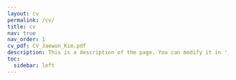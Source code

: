 ```yaml
---
layout: cv
permalink: /cv/
title: cv
nav: true
nav_order: 1
cv_pdf: CV_Jaewon_Kim.pdf
description: This is a description of the page. You can modify it in '_pages/cv.md'. You can also change or remove the top pdf download button.
toc:
  sidebar: left
---
```



